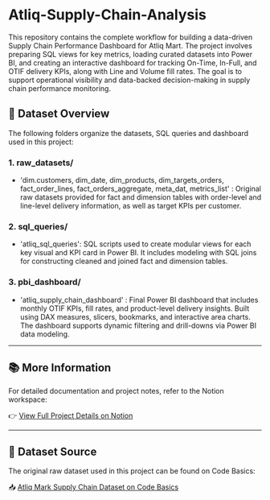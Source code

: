 # Atliq-Supply-Chain-Analysis
This repository contains the complete workflow for building a data-driven Supply Chain Performance Dashboard for Atliq Mart. The project involves preparing SQL views for key metrics, loading curated datasets into Power BI, and creating an interactive dashboard for tracking On-Time, In-Full, and OTIF delivery KPIs, along with Line and Volume fill rates. The goal is to support operational visibility and data-backed decision-making in supply chain performance monitoring.

## 📁 Dataset Overview
The following folders organize the datasets, SQL queries and dashboard used in this project:

### 1. raw_datasets/
- 'dim.customers, dim_date, dim_products, dim_targets_orders, fact_order_lines, fact_orders_aggregate, meta_dat, metrics_list' : Original raw datasets provided for fact and dimension tables with order-level and line-level delivery information, as well as target KPIs per customer.

### 2. sql_queries/
- 'atliq_sql_queries': SQL scripts used to create modular views for each key visual and KPI card in Power BI. It includes modeling with SQL joins for constructing cleaned and joined fact and dimension tables.

### 3. pbi_dashboard/
- 'atliq_supply_chain_dashboard' : Final Power BI dashboard that includes monthly OTIF KPIs, fill rates, and product-level delivery insights. Built using DAX measures, slicers, bookmarks, and interactive area charts. The dashboard supports dynamic filtering and drill-downs via Power BI data modeling.

---

## 📚 More Information
For detailed documentation and project notes, refer to the Notion workspace:

👉 [View Full Project Details on Notion](https://www.notion.so/AtliQ-Mart-Supply-Chain-Analysis-2261279cd9ac80828d74fd7068cce3e2?source=copy_link)

---

## 🔗 Dataset Source

The original raw dataset used in this project can be found on Code Basics:

📥 [Atliq Mark Supply Chain Dataset on Code Basics](https://codebasics.io/challenges/codebasics-resume-project-challenge/5)
